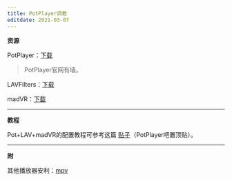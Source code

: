```yaml
---
title: PotPlayer调教
editdate: 2021-03-07
---
```


**资源**

PotPlayer：[下载](https://potplayer.daum.net/?lang=zh_CN)

> PotPlayer官网有墙。

LAVFilters：[下载](https://github.com/Nevcairiel/LAVFilters/releases)

madVR：[下载](http://www.madvr.com/)

----

**教程**

Pot+LAV+madVR的配置教程可参考这篇 [贴子](https://tieba.baidu.com/p/7171344019)（PotPlayer吧置顶贴）。

---

**附**

其他播放器安利：[mpv](https://mpv.io/installation/)
